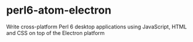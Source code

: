 # perl6-atom-electron
Write cross-platform Perl 6 desktop applications using JavaScript, HTML and CSS on top of the Electron platform
